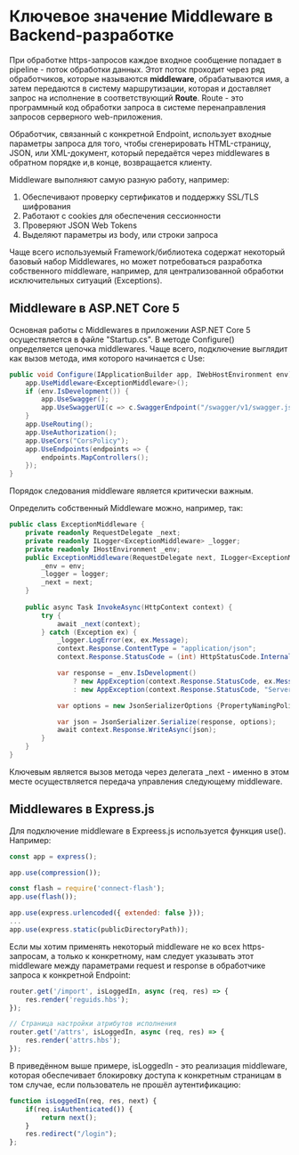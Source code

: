 # Ключевое значение Middleware в Backend-разработке

При обработке https-запросов каждое входное сообщение попадает в pipeline - поток обработки данных. Этот поток проходит через ряд обработчиков, которые называются **middleware**, обрабатываются имя, а затем передаются в систему маршрутизации, которая и доставляет запрос на исполнение в соответствующий **Route**. Route - это программный код обработки запроса в системе перенаправления запросов серверного web-приложения.

Обработчик, связанный с конкретной Endpoint, использует входные параметры запроса для того, чтобы сгенерировать HTML-страницу, JSON, или XML-документ, который передаётся через middlewares в обратном порядке и,в конце, возвращается клиенту.

Middleware выполняют самую разную работу, например:

1. Обеспечивают проверку сертификатов и поддержку SSL/TLS шифрования
2. Работают с cookies для обеспечения сессионности
3. Проверяют JSON Web Tokens
4. Выделяют параметры из body, или строки запроса

Чаще всего используемый Framework/библиотека содержат некоторый базовый набор Middlewares, но может потребоваться разработка собственного middleware, например, для централизованной обработки исключительных ситуаций (Exceptions).

## Middleware в ASP.NET Core 5

Основная работы с Middlewares в приложении ASP.NET Core 5 осуществляется в файле "Startup.cs". В методе Configure() определяется цепочка middlewares. Чаще всего, подключение выглядит как вызов метода, имя которого начинается с Use:

```csharp
public void Configure(IApplicationBuilder app, IWebHostEnvironment env) {
	app.UseMiddleware<ExceptionMiddleware>();
	if (env.IsDevelopment()) {
		app.UseSwagger();
		app.UseSwaggerUI(c => c.SwaggerEndpoint("/swagger/v1/swagger.json", "API v1"));
	}
	app.UseRouting();
	app.UseAuthorization();
	app.UseCors("CorsPolicy");
	app.UseEndpoints(endpoints => {
		endpoints.MapControllers();
	});
}
```

Порядок следования middleware является критически важным.

Определить собственный Middleware можно, например, так:

```csharp
public class ExceptionMiddleware {
	private readonly RequestDelegate _next;
	private readonly ILogger<ExceptionMiddleware> _logger;
	private readonly IHostEnvironment _env;
	public ExceptionMiddleware(RequestDelegate next, ILogger<ExceptionMiddleware> logger, IHostEnvironment env) {
		_env = env;
		_logger = logger;
		_next = next;
	}
	
	public async Task InvokeAsync(HttpContext context) {
		try {
			await _next(context);
		} catch (Exception ex) {
			_logger.LogError(ex, ex.Message);
			context.Response.ContentType = "application/json";
			context.Response.StatusCode = (int) HttpStatusCode.InternalServerError;

			var response = _env.IsDevelopment() 
				? new AppException(context.Response.StatusCode, ex.Message, ex.StackTrace?.ToString())
				: new AppException(context.Response.StatusCode, "Server Error");

			var options = new JsonSerializerOptions {PropertyNamingPolicy = JsonNamingPolicy.CamelCase};

			var json = JsonSerializer.Serialize(response, options);
			await context.Response.WriteAsync(json);
		}
	}
}
```

Ключевым является вызов метода через делегата \_next - именно в этом месте осуществляется передача управления следующему middleware.

## Middlewares в Express.js

Для подключение middleware в Expreess.js используется функция use(). Например:

```javascript
const app = express();

app.use(compression());

const flash = require('connect-flash');
app.use(flash());

app.use(express.urlencoded({ extended: false }));
...
app.use(express.static(publicDirectoryPath));
```

Если мы хотим применять некоторый middleware не ко всех https-запросам, а только к конкретному, нам следует указывать этот middleware между параметрами request и response в обработчике запроса к конкретной Endpoint:

```javascript
router.get('/import', isLoggedIn, async (req, res) => {
	res.render('reguids.hbs');
});

// Страница настройки атрибутов исполнения
router.get('/attrs', isLoggedIn, async (req, res) => {
	res.render('attrs.hbs');
});
```

В приведённом выше примере, isLoggedIn - это реализация middleware, которая обеспечивает блокировку доступа к конкретным страницам в том случае, если пользователь не прошёл аутентификацию:

```javascript
function isLoggedIn(req, res, next) {
    if(req.isAuthenticated()) {
        return next();
    }
    res.redirect("/login");
};
```
